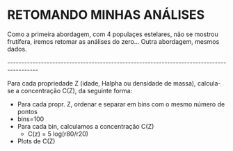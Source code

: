 # RETOMANDO MINHAS ANÁLISES 
Como a primeira abordagem, com 4 populaçes estelares, não se mostrou frutífera, iremos retomar as análises do zero... 
Outra abordagem, mesmos dados.

*\----------------------------------------------------------------------------------------\-*

Para cada propriedade Z (idade, Halpha ou densidade de massa), calcula-se a concentração C(Z), da seguinte forma:
* Para cada propr. Z, ordenar e separar em bins com o mesmo número de pontos
* bins=100
* Para cada bin, calculamos a concentração C(Z)
    * C(z) = 5 log(r80/r20)
* Plots de C(Z)
